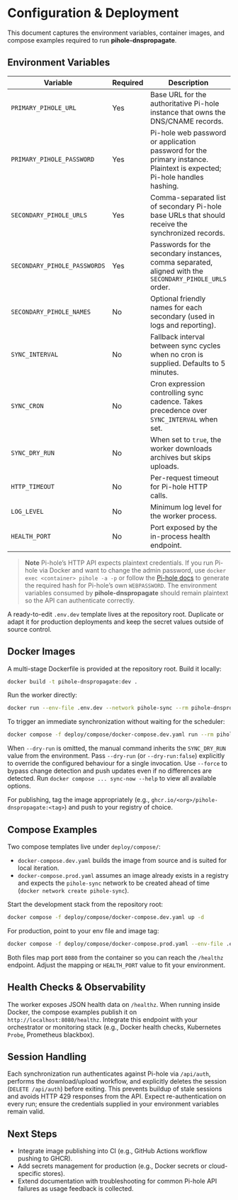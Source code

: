 # Configuration & Deployment

This document captures the environment variables, container images, and compose examples required to run **pihole-dnspropagate**.

## Environment Variables

| Variable | Required | Description | Example |
| --- | --- | --- | --- |
| `PRIMARY_PIHOLE_URL` | Yes | Base URL for the authoritative Pi-hole instance that owns the DNS/CNAME records. | `http://pihole-primary.local` |
| `PRIMARY_PIHOLE_PASSWORD` | Yes | Pi-hole web password or application password for the primary instance. Plaintext is expected; Pi-hole handles hashing. | `changeme` |
| `SECONDARY_PIHOLE_URLS` | Yes | Comma-separated list of secondary Pi-hole base URLs that should receive the synchronized records. | `http://pihole-secondary-1.local,http://pihole-secondary-2.local` |
| `SECONDARY_PIHOLE_PASSWORDS` | Yes | Passwords for the secondary instances, comma separated, aligned with the `SECONDARY_PIHOLE_URLS` order. | `changeme,changeme` |
| `SECONDARY_PIHOLE_NAMES` | No | Optional friendly names for each secondary (used in logs and reporting). | `secondary-1,secondary-2` |
| `SYNC_INTERVAL` | No | Fallback interval between sync cycles when no cron is supplied. Defaults to 5 minutes. | `00:05:00` |
| `SYNC_CRON` | No | Cron expression controlling sync cadence. Takes precedence over `SYNC_INTERVAL` when set. | `*/10 * * * *` |
| `SYNC_DRY_RUN` | No | When set to `true`, the worker downloads archives but skips uploads. | `false` |
| `HTTP_TIMEOUT` | No | Per-request timeout for Pi-hole HTTP calls. | `00:00:30` |
| `LOG_LEVEL` | No | Minimum log level for the worker process. | `Information` |
| `HEALTH_PORT` | No | Port exposed by the in-process health endpoint. | `8080` |

> **Note**
> Pi-hole’s HTTP API expects plaintext credentials. If you run Pi-hole via Docker and want to change the admin password, use `docker exec <container> pihole -a -p` or follow the [Pi-hole docs](https://docs.pi-hole.net/core/pihole-command/#pihole-a) to generate the required hash for Pi-hole’s own `WEBPASSWORD`. The environment variables consumed by **pihole-dnspropagate** should remain plaintext so the API can authenticate correctly.

A ready-to-edit `.env.dev` template lives at the repository root. Duplicate or adapt it for production deployments and keep the secret values outside of source control.

## Docker Images

A multi-stage Dockerfile is provided at the repository root. Build it locally:

```bash
docker build -t pihole-dnspropagate:dev .
```

Run the worker directly:

```bash
docker run --env-file .env.dev --network pihole-sync --rm pihole-dnspropagate:dev
```

To trigger an immediate synchronization without waiting for the scheduler:

```bash
docker compose -f deploy/compose/docker-compose.dev.yaml run --rm pihole-dnspropagate sync-now
```

When `--dry-run` is omitted, the manual command inherits the `SYNC_DRY_RUN` value from the environment. Pass `--dry-run` (or `--dry-run:false`) explicitly to override the configured behaviour for a single invocation. Use `--force` to bypass change detection and push updates even if no differences are detected. Run `docker compose ... sync-now --help` to view all available options.

For publishing, tag the image appropriately (e.g., `ghcr.io/<org>/pihole-dnspropagate:<tag>`) and push to your registry of choice.

## Compose Examples

Two compose templates live under `deploy/compose/`:

- `docker-compose.dev.yaml` builds the image from source and is suited for local iteration.
- `docker-compose.prod.yaml` assumes an image already exists in a registry and expects the `pihole-sync` network to be created ahead of time (`docker network create pihole-sync`).

Start the development stack from the repository root:

```bash
docker compose -f deploy/compose/docker-compose.dev.yaml up -d
```

For production, point to your env file and image tag:

```bash
docker compose -f deploy/compose/docker-compose.prod.yaml --env-file .env.prod up -d
```

Both files map port `8080` from the container so you can reach the `/healthz` endpoint. Adjust the mapping or `HEALTH_PORT` value to fit your environment.

## Health Checks & Observability

The worker exposes JSON health data on `/healthz`. When running inside Docker, the compose examples publish it on `http://localhost:8080/healthz`. Integrate this endpoint with your orchestrator or monitoring stack (e.g., Docker health checks, Kubernetes `Probe`, Prometheus blackbox).

## Session Handling

Each synchronization run authenticates against Pi-hole via `/api/auth`, performs the download/upload workflow, and explicitly deletes the session (`DELETE /api/auth`) before exiting. This prevents buildup of stale sessions and avoids HTTP 429 responses from the API. Expect re-authentication on every run; ensure the credentials supplied in your environment variables remain valid.

## Next Steps

- Integrate image publishing into CI (e.g., GitHub Actions workflow pushing to GHCR).
- Add secrets management for production (e.g., Docker secrets or cloud-specific stores).
- Extend documentation with troubleshooting for common Pi-hole API failures as usage feedback is collected.
